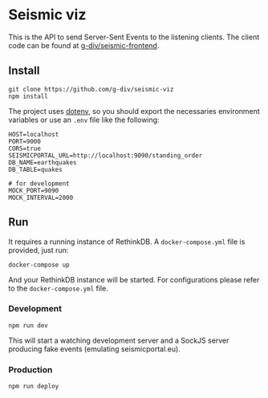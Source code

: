 # Seismic viz

This is the API to send Server-Sent Events to the listening clients. The client code can be found at [g-div/seismic-frontend](https://github.com/g-div/seismic-frontend).

## Install
```
git clone https://github.com/g-div/seismic-viz
npm install
```

The project uses [dotenv](https://github.com/motdotla/dotenv), so you should export the necessaries environment variables or use an `.env` file like the following:

```
HOST=localhost
PORT=9000
CORS=true
SEISMICPORTAL_URL=http://localhost:9090/standing_order
DB_NAME=earthquakes
DB_TABLE=quakes

# for development
MOCK_PORT=9090
MOCK_INTERVAL=2000
```

## Run

It requires a running instance of RethinkDB. A `docker-compose.yml` file is provided, just run:
```
docker-compose up
```

And your RethinkDB instance will be started. For configurations please refer to the `docker-compose.yml` file.

### Development
```
npm run dev
```
This will start a watching development server and a SockJS server producing fake events (emulating seismicportal.eu).

### Production

```
npm run deploy
```
